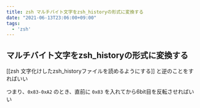 ```yaml
---
title: zsh マルチバイト文字をzsh_historyの形式に変換する
date: "2021-06-13T23:06:00+09:00"
tags:
  - 'zsh'
---
```


## マルチバイト文字をzsh_historyの形式に変換する

[[zsh 文字化けしたzsh_historyファイルを読めるようにする]] と逆のことをすればいい

つまり、`0x83-0xA2` のとき、直前に `0x83` を入れてから6bit目を反転させればいい
